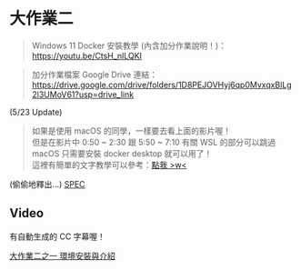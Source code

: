 # 大作業二

> Windows 11 Docker 安裝教學 (內含加分作業說明！)：https://youtu.be/CtsH_nlLQKI

> 加分作業檔案 Google Drive 連結：https://drive.google.com/drive/folders/1D8PEJOVHyj6qp0MvxqxBlLg2l3UMoV61?usp=drive_link

(5/23 Update)
> 如果是使用 macOS 的同學，一樣要去看上面的影片喔！<br>
> 但是在影片中 0:50 ~ 2:30 跟 5:50 ~ 7:10 有關 WSL 的部分可以跳過<br>
> macOS 只需要安裝 docker desktop 就可以用了！<br>
> 這裡有簡單的文字教學可以參考：[點我 >w<](https://tw-csie-sprout.github.io/c2024/#!project2-mac-docker.md)

(偷偷地釋出...)
[SPEC](https://hackmd.io/@iceylemon157/BJ9Mbn2GC)

## Video

有自動生成的 CC 字幕喔！

[大作業二之一 環境安裝與介紹](https://www.youtube.com/watch?v=i_TTqyZINXc)
